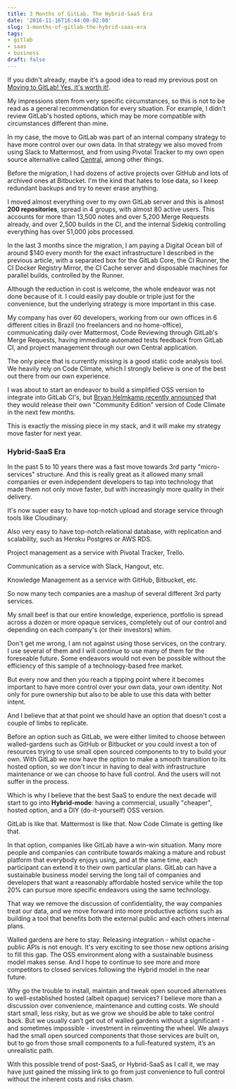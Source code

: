 ```yaml
---
title: 3 Months of GitLab. The Hybrid-SaaS Era
date: '2016-11-16T16:44:00-02:00'
slug: 3-months-of-gitlab-the-hybrid-saas-era
tags:
- gitlab
- saas
- business
draft: false
---
```


If you didn't already, maybe it's a good idea to read my previous post on [Moving to GitLab! Yes, it's worth it!](https://about.gitlab.com/2016/08/04/moving-to-gitlab-yes-its-worth-it/).

My impressions stem from very specific circumstances, so this is not to be read as a general recommendation for every situation. For example, I didn't review GitLab's hosted options, which may be more compatible with circumstances different than mine.

In my case, the move to GitLab was part of an internal company strategy to have more control over our own data. In that strategy we also moved from using Slack to Mattermost, and from using Pivotal Tracker to my own open source alternative called [Central](https://github.com/Codeminer42/cm42-central), among other things.

Before the migration, I had dozens of active projects over GitHub and lots of archived ones at Bitbucket. I'm the kind that hates to lose data, so I keep redundant backups and try to never erase anything.

I moved almost everything over to my own GitLab server and this is almost **200 repositories**, spread in 4 groups, with almost 80 active users. This accounts for more than 13,500 notes and over 5,200 Merge Requests already, and over 2,500 builds in the CI, and the internal Sidekiq controlling everything has over 51,000 jobs processed.

In the last 3 months since the migration, I am paying a Digital Ocean bill of around $140 every month for the exact infrastructure I described in the previous article, with a separated box for the GitLab Core, the CI Runner, the CI Docker Registry Mirror, the CI Cache server and disposable machines for parallel builds, controlled by the Runner.

Although the reduction in cost is welcome, the whole endeavor was not done because of it. I could easily pay double or triple just for the convenience, but the underlying strategy is more important in this case.

My company has over 60 developers, working from our own offices in 6 different cities in Brazil (no freelancers and no home-office), communicating daily over Mattermost, Code Reviewing through GitLab's Merge Requests, having immediate automated tests feedback from GitLab CI, and project management through our own Central application.

The only piece that is currently missing is a good static code analysis tool. We heavily rely on Code Climate, which I strongly believe is one of the best out there from our own experience.

I was about to start an endeavor to build a simplified OSS version to integrate into GitLab CI's, but [Bryan Helmkamp recently announced](http://blog.codeclimate.com/blog/2016/10/06/series-a-and-community-edition/) that they would release their own "Community Edition" version of Code Climate in the next few months.

This is exactly the missing piece in my stack, and it will make my strategy move faster for next year.

### Hybrid-SaaS Era

In the past 5 to 10 years there was a fast move towards 3rd party "micro-services" structure. And this is really great as it allowed many small companies or even independent developers to tap into technology that made them not only move faster, but with increasingly more quality in their delivery.

It's now super easy to have top-notch upload and storage service through tools like Cloudinary.

Also very easy to have top-notch relational database, with replication and scalability, such as Heroku Postgres or AWS RDS.

Project management as a service with Pivotal Tracker, Trello.

Communication as a service with Slack, Hangout, etc.

Knowledge Management as a service with GitHub, Bitbucket, etc.

So now many tech companies are a mashup of several different 3rd party services.

My small beef is that our entire knowledge, experience, portfolio is spread across a dozen or more opaque services, completely out of our control and depending on each company's (or their investors) whim.

Don't get me wrong, I am not against using those services, on the contrary. I use several of them and I will continue to use many of them for the foreseable future. Some endeavors would not even be possible without the efficiency of this sample of a technology-based free market.

But every now and then you reach a tipping point where it becomes important to have more control over your own data, your own identity. Not only for pure ownership but also to be able to use this data with better intent.

And I believe that at that point we should have an option that doesn't cost a couple of limbs to replicate.

Before an option such as GitLab, we were either limited to choose between walled-gardens such as GitHub or Bitbucket or you could invest a ton of resources trying to use small open sourced components to try to build your own. With GitLab we now have the option to make a smooth transition to its hosted option, so we don't incur in having to deal with infrastructure maintenance or we can choose to have full control. And the users will not suffer in the process.

Which is why I believe that the best SaaS to endure the next decade will start to go into **Hybrid-mode**: having a commercial, usually "cheaper", hosted option, and a DIY (do-it-yourself) OSS version.

GitLab is like that. Mattermost is like that. Now Code Climate is getting like that.

In that option, companies like GitLab have a win-win situation. Many more people and companies can contribute towards making a mature and robust platform that everybody enjoys using, and at the same time, each participant can extend it to their own particular plans. GitLab can have a sustainable business model serving the long tail of companies and developers that want a reasonably affordable hosted service while the top 20% can pursue more specific endeavors using the same technology.

That way we remove the discussion of confidentiality, the way companies treat our data, and we move forward into more productive actions such as building a tool that benefits both the external public and  each others internal plans.

Walled gardens are here to stay. Releasing integration - whilst opache - public APIs is not enough. It's very exciting to see those new options arising to fill this gap. The OSS environment along with a sustainable business model makes sense. And I hope to continue to see more and more competitors to closed services following the Hybrid model in the near future.

Why go the trouble to install, maintain and tweak open sourced alternatives to well-established hosted (albeit opaque) services? I believe more than a discussion over convenience, maintenance and cutting costs. We should start small, less risky, but as we grow we should be able to take control back. But we usually can’t get out of walled gardens without a significant - and sometimes impossible - investment in reinventing the wheel. We always had the small open sourced components that those services are built on, but to go from those small components to a full-featured system, it’s an unrealistic path.

With this possible trend of post-SaaS, or Hybrid-SaaS as I call it, we may have just gained the missing link to go from just convenience to full control without the inherent costs and risks chasm.
